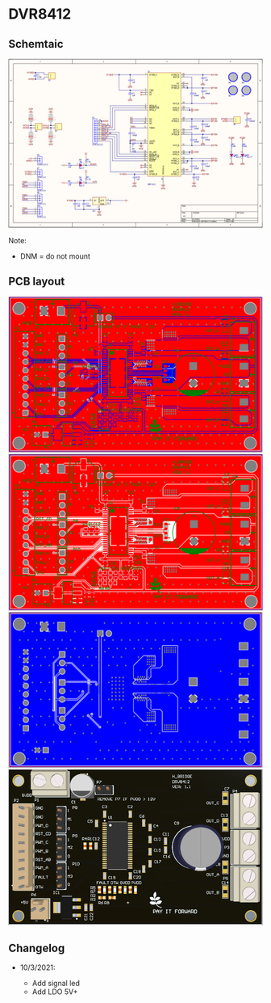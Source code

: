 # DVR8412

## Schemtaic

![schematic](./Img/a.png)

Note:

- DNM = do not mount

## PCB layout

![Fulllayout](./Img/c.png)
![Toplayout](./Img/d.png)
![Botlayout](./Img/e.png)
![3Dview](./Img/b.png)

## Changelog

- 10/3/2021:

  - Add signal led
  - Add LDO 5V+
